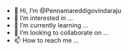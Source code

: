 - 👋 Hi, I’m @Pennamareddigovindaraju
- 👀 I’m interested in ...
- 🌱 I’m currently learning ...
- 💞️ I’m looking to collaborate on ...
- 📫 How to reach me ...

<!---
Pennamareddigovindaraju/Pennamareddigovindaraju is a ✨ special ✨ repository because its `README.md` (this file) appears on your GitHub profile.
You can click the Preview link to take a look at your changes.
--->
